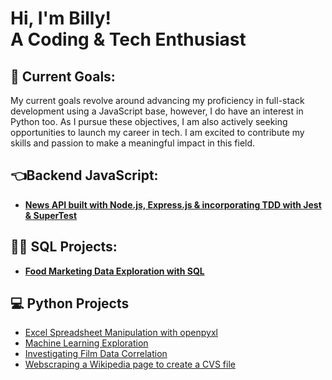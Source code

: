 <h1>Hi, I'm Billy! <br/> A Coding & Tech Enthusiast </h1>

<h2>🌱 Current Goals: </h2>

My current goals revolve around advancing my proficiency in full-stack development using a JavaScript base, however, I do have an interest in Python too. As I pursue these objectives, I am also actively seeking opportunities to launch my career in tech. I am excited to contribute my skills and passion to make a meaningful impact in this field.


<h2>👈Backend JavaScript:</h2>

- <b>[News API built with Node.js, Express.js & incorporating TDD with Jest & SuperTest](https://github.com/BillyLangdown/news-api)</b>

<h2>👨‍💻 SQL Projects:</h2>

- <b>[Food Marketing Data Exploration with SQL](https://github.com/BillyLangdown/SQL/blob/main/SQL_FoodMarketingData)</b>

<h2>💻 Python Projects </h2>

- [Excel Spreadsheet Manipulation with openpyxl](https://github.com/BillyLangdown/Python/commit/ddadcf8d9f047ca698a187d1c6445163390c8d17)
- [Machine Learning Exploration ](https://github.com/BillyLangdown/Python/blob/main/MachineLearningExporation.ipynb)
- [Investigating Film Data Correlation](https://github.com/BillyLangdown/Python/blob/main/FilmDataCorreation.ipynb)
- [Webscraping a Wikipedia page to create a CVS file](https://github.com/BillyLangdown/Python/blob/main/WebscrapingWikipedia.ipynb)


